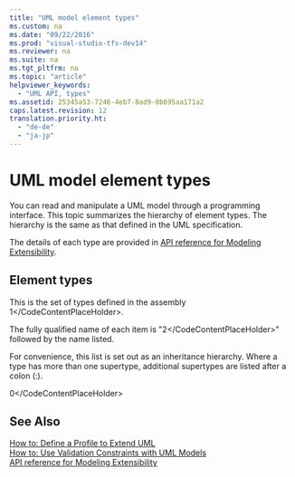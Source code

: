 ```yaml
---
title: "UML model element types"
ms.custom: na
ms.date: "09/22/2016"
ms.prod: "visual-studio-tfs-dev14"
ms.reviewer: na
ms.suite: na
ms.tgt_pltfrm: na
ms.topic: "article"
helpviewer_keywords: 
  - "UML API, types"
ms.assetid: 25345a53-7246-4eb7-8ad9-0b695aa171a2
caps.latest.revision: 12
translation.priority.ht: 
  - "de-de"
  - "ja-jp"
---
```

# UML model element types
You can read and manipulate a UML model through a programming interface. This topic summarizes the hierarchy of element types. The hierarchy is the same as that defined in the UML specification.  
  
 The details of each type are provided in [API reference for Modeling Extensibility](../vs140/api-reference-for-uml-modeling-extensibility.md).  
  
## Element types  
 This is the set of types defined in the assembly <CodeContentPlaceHolder>1\</CodeContentPlaceHolder>.  
  
 The fully qualified name of each item is "<CodeContentPlaceHolder>2\</CodeContentPlaceHolder>" followed by the name listed.  
  
 For convenience, this list is set out as an inheritance hierarchy. Where a type has more than one supertype, additional supertypes are listed after a colon (:).  
  
<CodeContentPlaceHolder>0\</CodeContentPlaceHolder>  
## See Also  
 [How to: Define a Profile to Extend UML](../vs140/define-a-profile-to-extend-uml.md)   
 [How to: Use Validation Constraints with UML Models](../vs140/define-validation-constraints-for-uml-models.md)   
 [API reference for Modeling Extensibility](../vs140/api-reference-for-uml-modeling-extensibility.md)